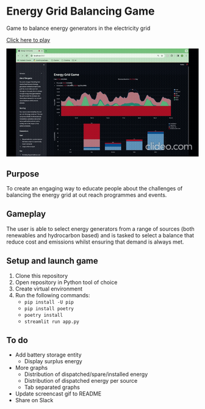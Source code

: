 # Energy Grid Balancing Game
Game to balance energy generators in the electricity grid

[Click here to play](https://energy-grid-balancing-game.streamlit.app/)

![](src/gameplay.gif)

## Purpose
To create an engaging way to educate people about the challenges of balancing the energy grid at out reach programmes and events.

## Gameplay
The user is able to select energy generators from a range of sources (both renewables and hydrocarbon based) and is tasked to select a balance that reduce cost and emissions whilst ensuring that demand is always met.

## Setup and launch game
1. Clone this repository
1. Open repository in Python tool of choice
1. Create virtual environment
1. Run the following commands:
    - `pip install -U pip`
    - `pip install poetry`
    - `poetry install`
    - `streamlit run app.py`

## To do
- Add battery storage entity
    - Display surplus energy
- More graphs
    - Distribution of dispatched/spare/installed energy
    - Distribution of dispatched energy per source
    - Tab separated graphs
- Update screencast gif to README
- Share on Slack